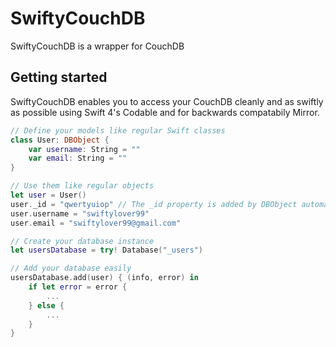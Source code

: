 # SwiftyCouchDB

SwiftyCouchDB is a wrapper for CouchDB

## Getting started

SwiftyCouchDB enables you to access your CouchDB cleanly and as swiftly as possible using Swift 4's Codable and for backwards compatabily Mirror.

```swift
// Define your models like regular Swift classes
class User: DBObject {
    var username: String = ""
    var email: String = ""
}

// Use them like regular objects
let user = User()
user._id = "qwertyuiop" // The _id property is added by DBObject automatically and is UUID().uuidString for default
user.username = "swiftylover99"
user.email = "swiftylover99@gmail.com"

// Create your database instance
let usersDatabase = try! Database("_users")

// Add your database easily
usersDatabase.add(user) { (info, error) in
    if let error = error {
        ...
    } else {
        ...
    }
}
```
